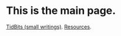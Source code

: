# This is the main page. 

[TidBits (small writings)](./TidBits/TidBitsMain.html).
[Resources](./Resources-page.html).

